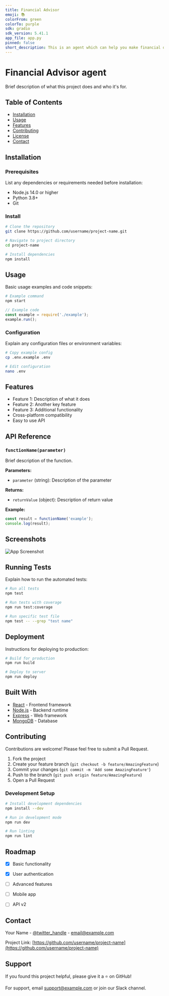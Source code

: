 ```yaml
---
title: Financial Advisor
emoji: 📚
colorFrom: green
colorTo: purple
sdk: gradio
sdk_version: 5.41.1
app_file: app.py
pinned: false
short_description: This is an agent which can help you make financial decisions
---
```

# Financial Advisor agent

Brief description of what this project does and who it's for.

## Table of Contents

- [Installation](#installation)
- [Usage](#usage)
- [Features](#features)
- [Contributing](#contributing)
- [License](#license)
- [Contact](#contact)

## Installation

### Prerequisites

List any dependencies or requirements needed before installation:

- Node.js 14.0 or higher
- Python 3.8+
- Git

### Install

```bash
# Clone the repository
git clone https://github.com/username/project-name.git

# Navigate to project directory
cd project-name

# Install dependencies
npm install
```

## Usage

Basic usage examples and code snippets:

```bash
# Example command
npm start
```

```javascript
// Example code
const example = require('./example');
example.run();
```

### Configuration

Explain any configuration files or environment variables:

```bash
# Copy example config
cp .env.example .env

# Edit configuration
nano .env
```

## Features

- Feature 1: Description of what it does
- Feature 2: Another key feature
- Feature 3: Additional functionality
- Cross-platform compatibility
- Easy to use API

## API Reference

### `functionName(parameter)`

Brief description of the function.

**Parameters:**
- `parameter` (string): Description of the parameter

**Returns:**
- `returnValue` (object): Description of return value

**Example:**
```javascript
const result = functionName('example');
console.log(result);
```

## Screenshots

![App Screenshot](https://via.placeholder.com/468x300?text=App+Screenshot+Here)

## Running Tests

Explain how to run the automated tests:

```bash
# Run all tests
npm test

# Run tests with coverage
npm run test:coverage

# Run specific test file
npm test -- --grep "test name"
```

## Deployment

Instructions for deploying to production:

```bash
# Build for production
npm run build

# Deploy to server
npm run deploy
```

## Built With

- [React](https://reactjs.org/) - Frontend framework
- [Node.js](https://nodejs.org/) - Backend runtime
- [Express](https://expressjs.com/) - Web framework
- [MongoDB](https://www.mongodb.com/) - Database

## Contributing

Contributions are welcome! Please feel free to submit a Pull Request.

1. Fork the project
2. Create your feature branch (`git checkout -b feature/AmazingFeature`)
3. Commit your changes (`git commit -m 'Add some AmazingFeature'`)
4. Push to the branch (`git push origin feature/AmazingFeature`)
5. Open a Pull Request

### Development Setup

```bash
# Install development dependencies
npm install --dev

# Run in development mode
npm run dev

# Run linting
npm run lint
```

## Roadmap

- [x] Basic functionality
- [x] User authentication
- [ ] Advanced features
- [ ] Mobile app
- [ ] API v2



## Contact

Your Name - [@twitter_handle](https://twitter.com/twitter_handle) - email@example.com

Project Link: [https://github.com/username/project-name](https://github.com/username/project-name)

## Support

If you found this project helpful, please give it a ⭐ on GitHub!

For support, email support@example.com or join our Slack channel.